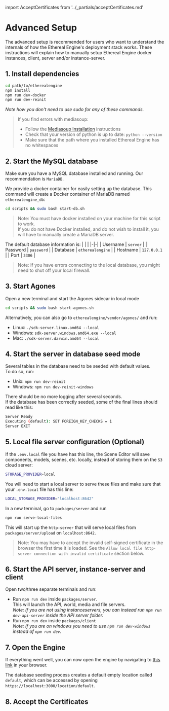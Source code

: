import AcceptCertificates from '../_partials/acceptCertificates.md'

# Advanced Setup

The advanced setup is recommended for users who want to understand the internals of how the Ethereal Engine's deployment stack works.
These instructions will explain how to manually setup Ethereal Engine docker instances, client, server and/or instance-server.  

## 1. Install dependencies
```bash
cd path/to/etherealengine
npm install
npm run dev-docker
npm run dev-reinit
```
_Note how you don't need to use sudo for any of these commands._

> If you find errors with mediasoup:
> - Follow the [Mediasoup Installation](https://mediasoup.org/documentation/v3/mediasoup/installation/) instructions
> - Check that your version of python is up to date: `python --version`
> - Make sure that the path where you installed Ethereal Engine has no whitespaces

## 2. Start the MySQL database
Make sure you have a MySQL database installed and running. Our recommendation is `MariaDB`.

We provide a docker container for easily setting up the database. This command will create a Docker container of MariaDB named `etherealengine_db`:
```bash
cd scripts && sudo bash start-db.sh
```
> Note: You must have docker installed on your machine for this script to work.  
If you do not have Docker installed, and do not wish to install it, you will have to manually create a MariaDB server.


The default database information is:
| | |
|-|-|
| Username | `server` |
| Password | `password` |
| Database | `etherealengine` |
| Hostname | `127.0.0.1` |
| Port     | `3306` |
> Note: If you have errors connecting to the local database, you might need to shut off your local firewall.


## 3. Start Agones
Open a new terminal and start the Agones sidecar in local mode
```bash
cd scripts && sudo bash start-agones.sh
```
Alternatively, you can also go to `etherealengine/vendor/agones/` and run:
- Linux: `./sdk-server.linux.amd64 --local`
- Windows: `sdk-server.windows.amd64.exe --local`
- Mac: `./sdk-server.darwin.amd64 --local`

## 4. Start the server in database seed mode
Several tables in the database need to be seeded with default values.  
To do so, run:
- Unix: `npm run dev-reinit`
- Windows: `npm run dev-reinit-windows`

There should be no more logging after several seconds.  
If the database has been correctly seeded, some of the final lines should read like this:
```bash
Server Ready
Executing (default): SET FOREIGN_KEY_CHECKS = 1
Server EXIT
```

## 5. Local file server configuration (Optional)
If the `.env.local` file you have has this line, the Scene Editor will save components, models, scenes, etc. locally, instead of storing them on the `S3` cloud server:  
```bash
STORAGE_PROVIDER=local
```
You will need to start a local server to serve these files and make sure that your `.env.local` file has this line:
```bash
LOCAL_STORAGE_PROVIDER="localhost:8642"
```
In a new terminal, go to `packages/server` and run
```bash
npm run serve-local-files
```
This will start up the `http-server` that will serve local files from `packages/server/upload` on `localhost:8642`.  
> Note: You may have to accept the invalid self-signed certificate in the browser the first time it is loaded. See the `Allow local file http-server connection with invalid certificate` section below.

## 6. Start the API server, instance-server and client
Open two/three separate terminals and run:
- Run `npm run dev` inside `packages/server`.  
  This will launch the API, world, media and file servers.  
  _Note: If you are not using instanceservers, you can instead run `npm run dev-api-server` inside the API server folder._
- Run `npm run dev` inside `packages/client`  
  _Note: If you are on windows you need to use `npm run dev-windows` instead of `npm run dev`._

## 7. Open the Engine
If everything went well, you can now open the engine by navigating to [this link](https://localhost:3000/location/default) in your browser.  

The database seeding process creates a default empty location called `default`, which can be accessed by opening `https://localhost:3000/location/default`.

## 8. Accept the Certificates
<AcceptCertificates />

